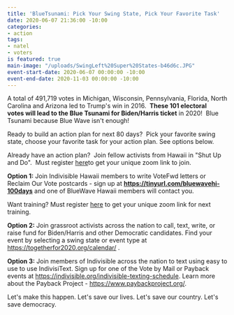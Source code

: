 ```yaml
---
title: 'BlueTsunami: Pick Your Swing State, Pick Your Favorite Task'
date: 2020-06-07 21:36:00 -10:00
categories:
- action
tags:
- natel
- voters
is featured: true
main-image: "/uploads/SwingLeft%20Super%20States-b46d6c.JPG"
event-start-date: 2020-06-07 00:00:00 -10:00
event-end-date: 2020-11-03 00:00:00 -10:00
---
```


A total of 491,719 votes in Michigan, Wisconsin, Pennsylvania, Florida, North Carolina and Arizona led to Trump's win in 2016.  **These 101 electoral votes will lead to the Blue Tsunami for Biden/Harris ticket** in 2020!  Blue Tsunami because Blue Wave isn't enough!

Ready to build an action plan for next 80 days?  Pick your favorite swing state, choose your favorite task for your action plan.  See options below.

Already have an action plan?  Join fellow activists from Hawaii in "Shut Up and Do".  Must register [here](https://us02web.zoom.us/meeting/register/tZcpc-GoqzIsGNN_PAWgNz9XJwGJe8jSCjba)to get your unique zoom link to join.

**Option 1:** 
Join Indivisible Hawaii members to write VoteFwd letters or Reclaim Our Vote postcards - sign up at **https://tinyurl.com/bluewavehi-100days** and one of BlueWave Hawaii members will contact you.

Want training?  Must register [here](https://us02web.zoom.us/meeting/register/tZMpduitqDIuHdJjlBStpMCErF3caun38F2U) to get your unique zoom link for next training.  

**Option 2:**
Join grassroot activists across the nation to call, text, write, or raise fund for Biden/Harris and other Democratic candidates.  Find your event by selecting a swing state or event type at https://togetherfor2020.org/calendar/ .

**Option 3:**
Join members of Indivisible across the nation to text using easy to use to use IndivisiText.  Sign up for one of the Vote by Mail or Payback events at https://indivisible.org/indivisible-texting-schedule.  Learn more about the Payback Project - https://www.paybackproject.org/.  

Let's make this happen.  Let's save our lives.  Let's save our country.  Let's save democracy.  